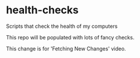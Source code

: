 # health-checks
Scripts that check the health of my computers

This repo will be populated with lots of fancy checks.

This change is for 'Fetching New Changes' video.
